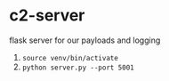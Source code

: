 # c2-server
flask server for our payloads and logging

1. `source venv/bin/activate`
2. `python server.py --port 5001`

